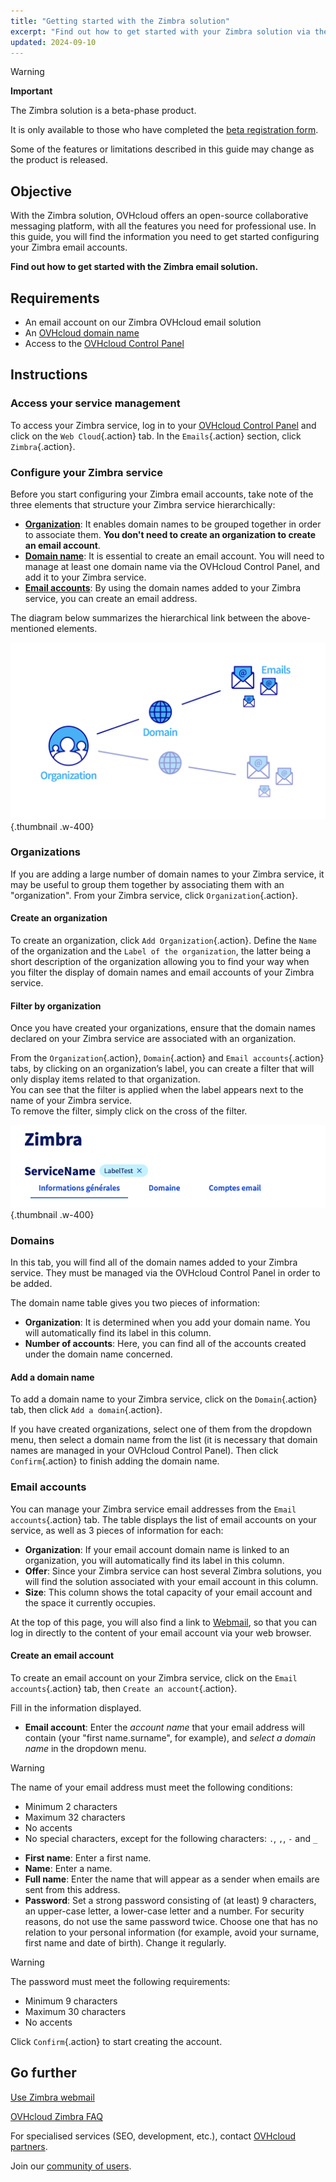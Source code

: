 ```yaml
---
title: "Getting started with the Zimbra solution"
excerpt: "Find out how to get started with your Zimbra solution via the OVHcloud Control Panel"
updated: 2024-09-10
---
```


<style>
.w-400 {
max-width:400px!important;
}
</style>

> [!warning]
>
> **Important**
>
> The Zimbra solution is a beta-phase product.
>
> It is only available to those who have completed the [beta registration form](https://labs.ovhcloud.com/en/zimbra-beta/).
>
> Some of the features or limitations described in this guide may change as the product is released.

## Objective

With the Zimbra solution, OVHcloud offers an open-source collaborative messaging platform, with all the features you need for professional use. In this guide, you will find the information you need to get started configuring your Zimbra email accounts.

**Find out how to get started with the Zimbra email solution.**

## Requirements

- An email account on our Zimbra OVHcloud email solution
- An [OVHcloud domain name](/links/web/domains)
- Access to the [OVHcloud Control Panel](/links/manager)

## Instructions

### Access your service management

To access your Zimbra service, log in to your [OVHcloud Control Panel](/links/manager) and click on the `Web Cloud`{.action} tab. In the `Emails`{.action} section, click `Zimbra`{.action}.

### Configure your Zimbra service

Before you start configuring your Zimbra email accounts, take note of the three elements that structure your Zimbra service hierarchically:

- [**Organization**](#organizations): It enables domain names to be grouped together in order to associate them. **You don't need to create an organization to create an email account**.
- [**Domain name**](#domains): It is essential to create an email account. You will need to manage at least one domain name via the OVHcloud Control Panel, and add it to your Zimbra service.
- [**Email accounts**](#emails): By using the domain names added to your Zimbra service, you can create an email address.

The diagram below summarizes the hierarchical link between the above-mentioned elements.

![zimbra](images/zimbra_organization.png){.thumbnail .w-400}

### Organizations <a name="organizations"></a>

If you are adding a large number of domain names to your Zimbra service, it may be useful to group them together by associating them with an "organization". From your Zimbra service, click `Organization`{.action}.

#### Create an organization

To create an organization, click `Add Organization`{.action}. Define the `Name` of the organization and the `Label of the organization`, the latter being a short description of the organization allowing you to find your way when you filter the display of domain names and email accounts of your Zimbra service.

#### Filter by organization

Once you have created your organizations, ensure that the domain names declared on your Zimbra service are associated with an organization.

From the `Organization`{.action}, `Domain`{.action} and `Email accounts`{.action} tabs, by clicking on an organization’s label, you can create a filter that will only display items related to that organization.<br>
You can see that the filter is applied when the label appears next to the name of your Zimbra service.<br>
To remove the filter, simply click on the cross of the filter.

![zimbra](images/zimbra_organization_filter.png){.thumbnail .w-400}

### Domains <a name="domains"></a>

In this tab, you will find all of the domain names added to your Zimbra service. They must be managed via the OVHcloud Control Panel in order to be added.

The domain name table gives you two pieces of information:

- **Organization**: It is determined when you add your domain name. You will automatically find its label in this column.
- **Number of accounts**: Here, you can find all of the accounts created under the domain name concerned.

#### Add a domain name

To add a domain name to your Zimbra service, click on the `Domain`{.action} tab, then click `Add a domain`{.action}.

If you have created organizations, select one of them from the dropdown menu, then select a domain name from the list (it is necessary that domain names are managed in your OVHcloud Control Panel). Then click `Confirm`{.action} to finish adding the domain name.

### Email accounts <a name="emails"></a>

You can manage your Zimbra service email addresses from the `Email accounts`{.action} tab. The table displays the list of email accounts on your service, as well as 3 pieces of information for each:

- **Organization**: If your email account domain name is linked to an organization, you will automatically find its label in this column.
- **Offer**: Since your Zimbra service can host several Zimbra solutions, you will find the solution associated with your email account in this column.
- **Size**: This column shows the total capacity of your email account and the space it currently occupies.

At the top of this page, you will also find a link to [Webmail](/links/web/email), so that you can log in directly to the content of your email account via your web browser.

#### Create an email account

To create an email account on your Zimbra service, click on the `Email accounts`{.action} tab, then `Create an account`{.action}.

Fill in the information displayed.

- **Email account**: Enter the *account name* that your email address will contain (your "first name.surname", for example), and *select a domain name* in the dropdown menu.

> [!warning]
>
> The name of your email address must meet the following conditions:
>
> - Minimum 2 characters
> - Maximum 32 characters
> - No accents
> - No special characters, except for the following characters: `.`, `,`, `-` and `_`

- **First name**: Enter a first name.
- **Name**: Enter a name.
- **Full name**: Enter the name that will appear as a sender when emails are sent from this address.
- **Password**: Set a strong password consisting of (at least) 9 characters, an upper-case letter, a lower-case letter and a number. For security reasons, do not use the same password twice. Choose one that has no relation to your personal information (for example, avoid your surname, first name and date of birth). Change it regularly.

> [!warning]
>
> The password must meet the following requirements:
>
> - Minimum 9 characters
> - Maximum 30 characters
> - No accents

Click `Confirm`{.action} to start creating the account.

## Go further <a name="go-further"></a>

[Use Zimbra webmail](/pages/web_cloud/email_and_collaborative_solutions/mx_plan/email_zimbra)

[OVHcloud Zimbra FAQ](/pages/web_cloud/email_and_collaborative_solutions/mx_plan/faq-zimbra)

For specialised services (SEO, development, etc.), contact [OVHcloud partners](/links/partner).

Join our [community of users](/links/community).
